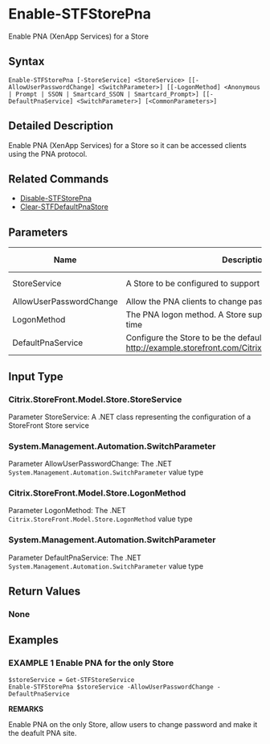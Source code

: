 ﻿# Enable-STFStorePna

Enable PNA (XenApp Services) for a Store

## Syntax

```
Enable-STFStorePna [-StoreService] <StoreService> [[-AllowUserPasswordChange] <SwitchParameter>] [[-LogonMethod] <Anonymous | Prompt | SSON | Smartcard_SSON | Smartcard_Prompt>] [[-DefaultPnaService] <SwitchParameter>] [<CommonParameters>]
```

## Detailed Description

Enable PNA (XenApp Services) for a Store so it can be accessed clients using the PNA protocol.

## Related Commands

* [Disable-STFStorePna](./Disable-STFStorePna)
* [Clear-STFDefaultPnaStore](./Clear-STFDefaultPnaStore)

## Parameters

| Name   | Description | Required? | Pipeline Input | Default Value |
| --- | --- | --- | --- | --- |
|StoreService|A Store to be configured to support PNA|true|true (ByValue)| |
|AllowUserPasswordChange|Allow the PNA clients to change password|false|false| |
|LogonMethod|The PNA logon method. A Store supports only one method at a time|false|false| |
|DefaultPnaService|Configure the Store to be the default PNA site hosted at http://example.storefront.com/Citrix/Store/PNAgent/config.xml|false|false| |

## Input Type

### Citrix.StoreFront.Model.Store.StoreService

Parameter StoreService: A .NET class representing the configuration of a StoreFront Store service

### System.Management.Automation.SwitchParameter

Parameter AllowUserPasswordChange: The .NET `System.Management.Automation.SwitchParameter` value type

### Citrix.StoreFront.Model.Store.LogonMethod

Parameter LogonMethod: The .NET `Citrix.StoreFront.Model.Store.LogonMethod` value type

### System.Management.Automation.SwitchParameter

Parameter DefaultPnaService: The .NET `System.Management.Automation.SwitchParameter` value type

## Return Values

### None

## Examples

### EXAMPLE 1 Enable PNA for the only Store

```
$storeService = Get-STFStoreService
Enable-STFStorePna $storeService -AllowUserPasswordChange -DefaultPnaService
```

**REMARKS**

Enable PNA on the only Store, allow users to change password and make it the deafult PNA site.
